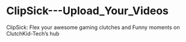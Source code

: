 # ClipSick---Upload_Your_Videos
ClipSick: Flex your awesome gaming clutches and Funny moments on ClutchKid-Tech’s hub 
